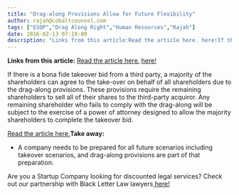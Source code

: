 ```yaml
---
title: "Drag-along Provisions Allow for Future Flexibility"
author: rajah@cobaltcounsel.com
tags: ["ESOP","Drag Along Right","Human Resources","Rajah"]
date: 2016-02-13 07:19:00
description: "Links from this article:Read the article here. here!If there is a bona fide takeover bid from a third party, a majority of the shareholders can..."
---
```


**Links from this article:**
[Read the article here.](http://www.stikeman.com/pdf/publications/PeApr06.pdf)
[ here!](http://blackletterlaw.ca/)

If there is a bona fide takeover bid from a third party, a majority of the shareholders can agree to the take-over on behalf of all shareholders due to the drag-along provisions. These provisions require the remaining shareholders to sell all of their shares to the third-party acquiror. Any remaining shareholder who fails to comply with the drag-along will be subject to the exercise of a power of attorney designed to allow the majority shareholders to complete the takeover bid.

[Read the article here.](http://www.stikeman.com/pdf/publications/PeApr06.pdf)**Take away:**
- A company needs to be prepared for all future scenarios including takeover scenarios, and drag-along provisions are part of that preparation.

 

Are you a Startup Company looking for discounted legal services? Check out our partnership with Black Letter Law lawyers[ here!](http://blackletterlaw.ca/)